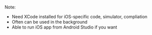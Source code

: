 Note:
- Need XCode installed for iOS-specific code, simulator, compliation
- Often can be used in the background
- Able to run iOS app from Android Studio if you want
